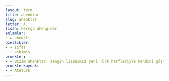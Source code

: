 ```yaml
---
layout: term
title: ahenktar
slug: ahenktar
letter: A
lisan: Farsça āheng-dār
anlamlar:
- ► ahenkli
ozellikler:
- - sıfat
  - eskimiş
ornekler:
- - Bizim ahenktar, zengin lisanımız yeni Türk harfleriyle kendini gösterecektir.
orneklerkaynak:
- - Atatürk
---
```

